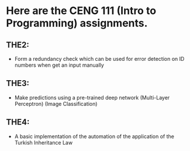 # Here are the CENG 111 (Intro to Programming) assignments.
## THE2:
- Form a redundancy check which can be used for error detection on ID numbers when get an input manually
## THE3:
- Make predictions using a pre-trained deep network (Multi-Layer Perceptron) (Image Classification) 
## THE4:
- A basic implementation of the automation of the application of the Turkish Inheritance Law

